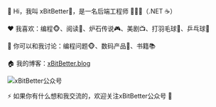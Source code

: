 👋 Hi，我叫 xBitBetter🤣，是一名后端工程师 👨🏻‍💻（.NET ☕️）

❤️ 我喜欢：编程🐵、阅读📖、炉石传说🎮、美剧📺、打羽毛球🏸、乒乓球🏓

💬 你可以和我讨论：编程问题🐵、数码产品📱、书籍📚

🏠 我的博客：[xBitBetter.blog](https://xBitBetter.github.io/)

![xBitBetter公众号](https://xbitbetter.github.io/assets/xbitbetter.png "xBitBetter公众号")

⚡ 如果你有什么想和我交流的，欢迎关注xBitBetter公众号 💬
